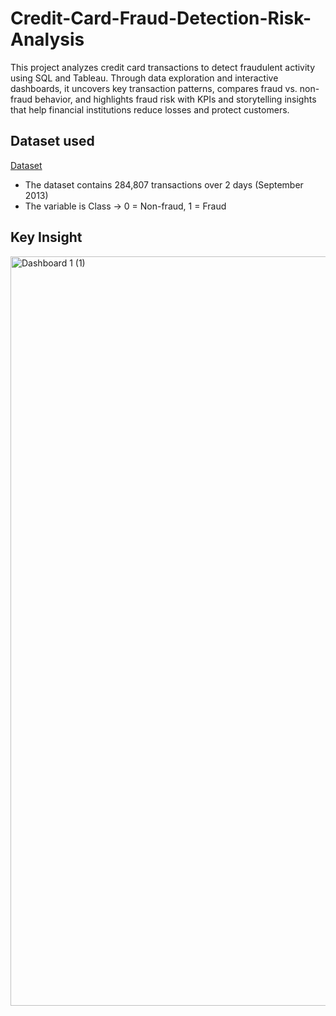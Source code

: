 # Credit-Card-Fraud-Detection-Risk-Analysis
This project analyzes credit card transactions to detect fraudulent activity using SQL and Tableau. Through data exploration and interactive dashboards, it uncovers key transaction patterns, compares fraud vs. non-fraud behavior, and highlights fraud risk with KPIs and storytelling insights that help financial institutions reduce losses and protect customers.

## Dataset used
<a href= "https://www.kaggle.com/datasets/mlg-ulb/creditcardfraud">Dataset</a>
- The dataset contains 284,807 transactions over 2 days (September 2013)
- The variable is Class → 0 = Non-fraud, 1 = Fraud

## Key Insight
<img width="1499" height="1199" alt="Dashboard 1 (1)" src="https://github.com/user-attachments/assets/7c94ac28-5013-4db8-9d81-7dc42fb95533" />

